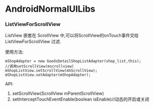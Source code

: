 # AndroidNormalUILibs

### ListViewForScrollView

ListView 嵌套在 ScrollView 中,可以将ScrollView的onTouch事件交给 ListViewForScrollView 过滤.

使用方法:
```
mShopAdapter = new GoodsDetailShopListAdapter(shop_list,this);
//调用setScrollView(mscrollview)
mShopListView.setScrollView(mSScrollView);
mShopListView.setAdapter(mShopAdapter);
```
API:
1. setScrollView(ScrollView mParentScrollView)
2. setInterceptTouchEventEnable(boolean isEnable)//动态的开启或关闭